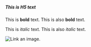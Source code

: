 ##### This is H5 text

This is **bold** text.
This is also __bold__ text.

This is *italic* text.
This is also _italic_ text.

![Link an image.](/learn/azure-devops/shared/media/mara.png)
